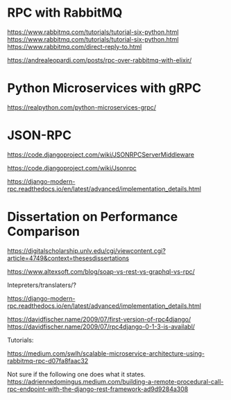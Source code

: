 # RPC with RabbitMQ

https://www.rabbitmq.com/tutorials/tutorial-six-python.html
https://www.rabbitmq.com/tutorials/tutorial-six-python.html
https://www.rabbitmq.com/direct-reply-to.html

https://andrealeopardi.com/posts/rpc-over-rabbitmq-with-elixir/

# Python Microservices with gRPC
https://realpython.com/python-microservices-grpc/





# JSON-RPC

https://code.djangoproject.com/wiki/JSONRPCServerMiddleware

https://code.djangoproject.com/wiki/Jsonrpc

https://django-modern-rpc.readthedocs.io/en/latest/advanced/implementation_details.html






# Dissertation on Performance Comparison

https://digitalscholarship.unlv.edu/cgi/viewcontent.cgi?article=4749&context=thesesdissertations

https://www.altexsoft.com/blog/soap-vs-rest-vs-graphql-vs-rpc/



Intepreters/translaters/?

https://django-modern-rpc.readthedocs.io/en/latest/advanced/implementation_details.html


https://davidfischer.name/2009/07/first-version-of-rpc4django/
https://davidfischer.name/2009/07/rpc4django-0-1-3-is-availabl/



Tutorials:

https://medium.com/swlh/scalable-microservice-architecture-using-rabbitmq-rpc-d07fa8faac32





Not sure if the following one does what it states.
https://adriennedomingus.medium.com/building-a-remote-procedural-call-rpc-endpoint-with-the-django-rest-framework-ad9d9284a308 